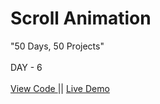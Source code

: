 # Scroll Animation
"50 Days, 50 Projects"
<br> 
<br>
DAY - 6 
<br> 
<br> 
<a href="https://github.com/pushpakumari5117/scrollAnimation"> View Code </a> 
|| 
<a href="https://pushpakumari5117.github.io/scrollAnimation/"> Live Demo </a>
